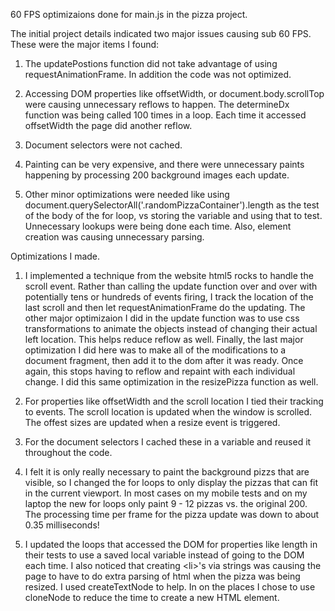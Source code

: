 60 FPS optimizaions done for main.js in the pizza project.

The initial project details indicated two major issues causing sub 60 FPS. These were the major items I found:

1. The updatePostions function did not take advantage of using requestAnimationFrame. In addition the code was not optimized.

2. Accessing DOM properties like offsetWidth, or document.body.scrollTop were causing unnecessary reflows to happen. The determineDx function was being called 100 times in a loop. Each time it accessed offsetWidth the page did another reflow.

3. Document selectors were not cached.

4. Painting can be very expensive, and there were unnecessary paints happening by processing 200 background images each update.

5. Other minor optimizations were needed like using document.querySelectorAll('.randomPizzaContainer').length as the test of the body of the for loop, vs storing the variable and using that to test. Unnecessary lookups were being done each time. Also, element creation was causing unnecessary parsing.

Optimizations I made.

1. I implemented a technique from the website html5 rocks to handle the scroll event. Rather than calling the update function over and over with potentially tens or hundreds of events firing, I track the location of the last scroll and then let requestAnimationFrame do the updating. The other major optimizaion I did in the update function was to use css transformations to animate the objects instead of changing their actual left location. This helps reduce reflow as well. Finally, the last major optimization I did here was to make all of the modifications to a document fragment, then add it to the dom after it was ready. Once again, this stops having to reflow and repaint with each individual change. I did this same optimization in the resizePizza function as well.

2. For properties like offsetWidth and the scroll location I tied their tracking to events. The scroll location is updated when the window is scrolled. The offest sizes are updated when a resize event is triggered.

3. For the document selectors I cached these in a variable and reused it throughout the code.

4. I felt it is only really necessary to paint the background pizzs that are visible, so I changed the for loops to only display the pizzas that can fit in the current viewport. In most cases on my mobile tests and on my laptop the new for loops only paint 9 - 12 pizzas vs. the original 200. The processing time per frame for the pizza update was down to about 0.35 milliseconds!

5. I updated the loops that accessed the DOM for properties like length in their tests to use a saved local variable instead of going to the DOM each time. I also noticed that creating \<li>'s via strings was causing the page to have to do extra parsing of html when the pizza was being resized. I used createTextNode to help. In on the places I chose to use cloneNode to reduce the time to create a new HTML element.